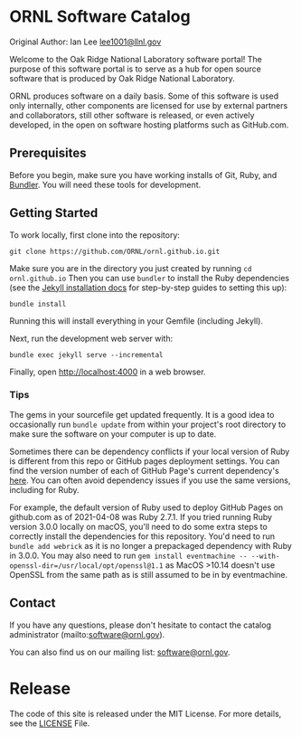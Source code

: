 # ORNL Software Catalog

Original Author: Ian Lee <lee1001@llnl.gov>

Welcome to the Oak Ridge National Laboratory software portal! The purpose of this software portal is to serve as a hub for open source software that is produced by Oak Ridge National Laboratory.

ORNL produces software on a daily basis. Some of this software is used only internally, other components are licensed for use by external partners and collaborators, still other software is released, or even actively developed, in the open on software hosting platforms such as GitHub.com.

## Prerequisites

Before you begin, make sure you have working installs of Git, Ruby, and [Bundler](https://bundler.io/). You will need these tools for development.

## Getting Started

To work locally, first clone into the repository:

```shell
git clone https://github.com/ORNL/ornl.github.io.git
```

Make sure you are in the directory you just created by running `cd ornl.github.io` Then you can use `bundler` to install the Ruby dependencies (see the [Jekyll installation docs](https://jekyllrb.com/docs/installation/) for step-by-step guides to setting this up):

```shell
bundle install
```

Running this will install everything in your Gemfile (including Jekyll). 

Next, run the development web server with:

```shell
bundle exec jekyll serve --incremental
```

Finally, open <http://localhost:4000> in a web browser.

### Tips

The gems in your sourcefile get updated frequently. It is a good idea to occasionally run `bundle update` from within your project's root directory to make sure the software on your computer is up to date.

Sometimes there can be dependency conflicts if your local version of Ruby is different from this repo or GitHub pages deployment settings. You can find the version number of each of GitHub Page's current dependency's [here](https://pages.github.com/versions/). You can often avoid dependency issues if you use the same versions, including for Ruby.

For example, the default version of Ruby used to deploy GitHub Pages on github.com as of 2021-04-08 was Ruby 2.7.1. If you tried running Ruby version 3.0.0 locally on macOS, you'll need to do some extra steps to correctly install the dependencies for this repository. You'd need to run `bundle add webrick` as it is no longer a prepackaged dependency with Ruby in 3.0.0. You may also need to run `gem install eventmachine -- --with-openssl-dir=/usr/local/opt/openssl@1.1` as MacOS >10.14 doesn't use OpenSSL from the same path as is still assumed to be in by eventmachine.

## Contact

If you have any questions, please don't hesitate to contact the catalog administrator (mailto:software@ornl.gov).

You can also find us on our mailing list: <software@ornl.gov>.

# Release

The code of this site is released under the MIT License. For more details, see the
[LICENSE](LICENSE) File.
